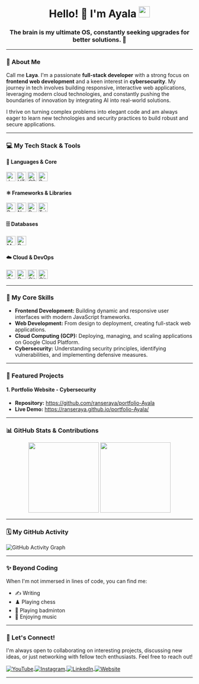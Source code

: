 <h1 align="center">
  Hello! 👋 I'm Ayala
  <img src="https://media.giphy.com/media/hvRJCLFzcasrR4ia7z/giphy.gif" width="30">
</h1>

<h3 align="center">
  The brain is my ultimate OS, constantly seeking upgrades for better solutions. 🧠
</h3>

---

### 🌟 About Me

Call me **Laya**. I'm a passionate **full-stack developer** with a strong focus on **frontend web development** and a keen interest in **cybersecurity**. My journey in tech involves building responsive, interactive web applications, leveraging modern cloud technologies, and constantly pushing the boundaries of innovation by integrating AI into real-world solutions.

I thrive on turning complex problems into elegant code and am always eager to learn new technologies and security practices to build robust and secure applications.

---

### 💻 My Tech Stack & Tools

#### 🚀 Languages & Core

<p align="left">
  <img alt="JavaScript" src="https://img.shields.io/badge/javascript-%23F7DF1E.svg?style=for-the-badge&logo=javascript&logoColor=%23323330" height="25"/>
  <img alt="HTML5" src="https://img.shields.io/badge/html5-%23E34F26.svg?style=for-the-badge&logo=html5&logoColor=white" height="25"/>
  <img alt="CSS3" src="https://img.shields.io/badge/css3-%231572B6.svg?style=for-the-badge&logo=css3&logoColor=white" height="25"/>
  <img alt="Python" src="https://img.shields.io/badge/python-3670A0?style=for-the-badge&logo=python&logoColor=ffdd54" height="25"/>
</p>

#### ⚛️ Frameworks & Libraries

<p align="left">
  <img alt="React" src="https://img.shields.io/badge/react-%2320232a.svg?style=for-the-badge&logo=react&logoColor=%2361DAFB" height="25"/>
  <img alt="Next.js" src="https://img.shields.io/badge/Next.js-%23000000.svg?style=for-the-badge&logo=nextdotjs&logoColor=white" height="25"/>
  <img alt="Redux" src="https://img.shields.io/badge/redux-%23593d88.svg?style=for-the-badge&logo=redux&logoColor=white" height="25"/>
  <img alt="TailwindCSS" src="https://img.shields.io/badge/tailwindcss-%2338B2AC.svg?style=for-the-badge&logo=tailwind-css&logoColor=white" height="25"/>
  </p>

#### 🗄️ Databases

<p align="left">
  <img alt="MySQL" src="https://img.shields.io/badge/mysql-%2300000f.svg?style=for-the-badge&logo=mysql&logoColor=white" height="25"/>
  <img alt="PostgreSQL" src="https://img.shields.io/badge/PostgreSQL-%23316192.svg?style=for-the-badge&logo=postgresql&logoColor=white" height="25"/>
  </p>

#### ☁️ Cloud & DevOps

<p align="left">
  <img alt="Google Cloud" src="https://img.shields.io/badge/Google%20Cloud-%234285F4.svg?style=for-the-badge&logo=google-cloud&logoColor=white" height="25"/>
  <img alt="Docker" src="https://img.shields.io/badge/docker-%230db7ed.svg?style=for-the-badge&logo=docker&logoColor=white" height="25"/>
  <img alt="Git" src="https://img.shields.io/badge/git-%23F05033.svg?style=for-the-badge&logo=git&logoColor=white" height="25"/>
  <img alt="GitHub" src="https://img.shields.io/badge/github-%23121011.svg?style=for-the-badge&logo=github&logoColor=white" height="25"/>
  </p>

---

### 🧠 My Core Skills

* **Frontend Development:** Building dynamic and responsive user interfaces with modern JavaScript frameworks.
* **Web Development:** From design to deployment, creating full-stack web applications.
* **Cloud Computing (GCP):** Deploying, managing, and scaling applications on Google Cloud Platform.
* **Cybersecurity:** Understanding security principles, identifying vulnerabilities, and implementing defensive measures.

---
### 🚀 Featured Projects

#### 1. Portfolio Website - Cybersecurity
* **Repository:** https://github.com/ranseraya/portfolio-Ayala
* **Live Demo:** https://ranseraya.github.io/portfolio-Ayala/

---

### 📊 GitHub Stats & Contributions

<div align="center">
  <img height="190em" src="https://github-readme-stats.vercel.app/api/top-langs/?username=ranseraya&layout=compact&theme=react&cache_seconds=30"/>
  <img height="190em" src="https://github-readme-stats-eight-theta.vercel.app/api?username=ranseraya&show_icons=true&theme=react&include_all_commits=true&count_private=true"/>
</div>

---

### 🗓️ My GitHub Activity

![GitHub Activity Graph](https://github-readme-activity-graph.vercel.app/graph?username=ranseraya&theme=react-dark)

---

### ✨ Beyond Coding

When I'm not immersed in lines of code, you can find me:
* ✍️ Writing
* ♟️ Playing chess
* 🏸 Playing badminton
* 🎵 Enjoying music

---

### 🤝 Let's Connect!

I'm always open to collaborating on interesting projects, discussing new ideas, or just networking with fellow tech enthusiasts. Feel free to reach out!

<p align="left">
<a href="https://www.youtube.com/your_youtube_channel" target="_blank">
  <img align="center" alt="YouTube" src="https://img.shields.io/badge/YouTube-%23FF0000.svg?style=for-the-badge&logo=YouTube&logoColor=white" />
</a>
<a href="https://www.instagram.com/ranseraya" target="_blank">
  <img align="center" alt="Instagram" src="https://img.shields.io/badge/Instagram-%23E4405F.svg?style=for-the-badge&logo=Instagram&logoColor=white" />
</a>
<a href="https://www.linkedin.com/in/ranseraya" target="_blank">
  <img align="center" alt="LinkedIn" src="https://img.shields.io/badge/LinkedIn-%230077B5.svg?style=for-the-badge&logo=linkedin&logoColor=white" />
</a>
<a href="https://ranseraya.github.io/" target="_blank">
  <img align="center" alt="Website" src="https://img.shields.io/badge/Website-%23772CE8.svg?style=for-the-badge&logo=web&logoColor=white" />
</a>
</p>

---
